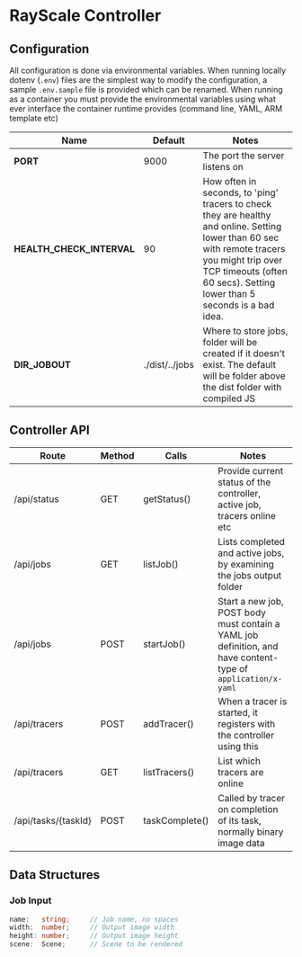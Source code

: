 # RayScale Controller

## Configuration
All configuration is done via environmental variables. When running locally dotenv (`.env`) files are the simplest way to modify the configuration, a sample `.env.sample` file is provided which can be renamed. When running as a container you must provide the environmental variables using what ever interface the container runtime provides (command line, YAML, ARM template etc)

|Name|Default|Notes|
|---|---|---|
|**PORT**|9000|The port the server listens on|
|**HEALTH_CHECK_INTERVAL**|90|How often in seconds, to 'ping' tracers to check they are healthy and online. Setting lower than 60 sec with remote tracers you might trip over TCP timeouts (often 60 secs). Setting lower than 5 seconds is a bad idea.
|**DIR_JOBOUT**|./dist/../jobs|Where to store jobs, folder will be created if it doesn't exist. The default will be folder above the dist folder with compiled JS|


## Controller API

|Route|Method|Calls|Notes|
|---|---|---|---|
|/api/status|GET|getStatus()|Provide current status of the controller, active job, tracers online etc|
|/api/jobs|GET|listJob()|Lists completed and active jobs, by examining the jobs output folder|
|/api/jobs|POST|startJob()|Start a new job, POST body must contain a YAML job definition, and have content-type of `application/x-yaml`|
|/api/tracers|POST|addTracer()|When a tracer is started, it registers with the controller using this|
|/api/tracers|GET|listTracers()|List which tracers are online|
|/api/tasks/{taskId}|POST|taskComplete()|Called by tracer on completion of its task, normally binary image data|


## Data Structures

### Job Input
```typescript
name:   string;     // Job name, no spaces
width:  number;     // Output image width
height: number;     // Output image height
scene:  Scene;      // Scene to be rendered  
```